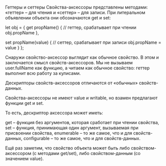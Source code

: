 Геттеры и сеттеры
Свойства-аксессоры представлены методами: «геттер» – для чтения и «сеттер» – для записи. При литеральном объявлении объекта они обозначаются get и set:

let obj = {
  get propName() {
    // геттер, срабатывает при чтении obj.propName
  },

  set propName(value) {
    // сеттер, срабатывает при записи obj.propName = value
  }
};

Снаружи свойство-аксессор выглядит как обычное свойство. В этом и заключается смысл свойств-аксессоров. Мы не вызываем user.fullName как функцию, а читаем как обычное свойство: геттер выполнит всю работу за кулисами.

Дескрипторы свойств-аксессоров отличаются от «обычных» свойств-данных.

Свойства-аксессоры не имеют value и writable, но взамен предлагают функции get и set.

То есть, дескриптор аксессора может иметь:

get – функция без аргументов, которая сработает при чтении свойства,
set – функция, принимающая один аргумент, вызываемая при присвоении свойства,
enumerable – то же самое, что и для свойств-данных,
configurable – то же самое, что и для свойств-данных.

Ещё раз заметим, что свойство объекта может быть либо свойством-аксессором (с методами get/set), либо свойством-данным (со значением value).